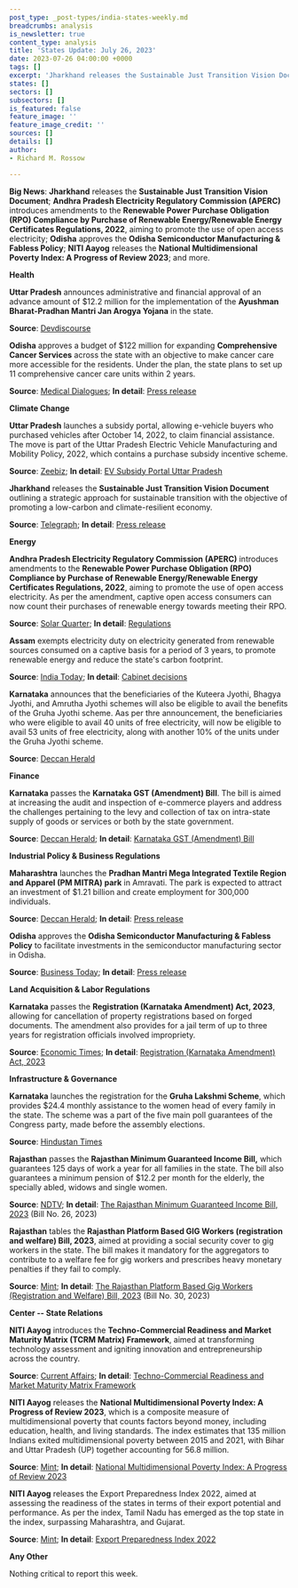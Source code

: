 ```yaml
---
post_type: _post-types/india-states-weekly.md
breadcrumbs: analysis
is_newsletter: true
content_type: analysis
title: 'States Update: July 26, 2023'
date: 2023-07-26 04:00:00 +0000
tags: []
excerpt: 'Jharkhand releases the Sustainable Just Transition Vision Document; Andhra Pradesh Electricity Regulatory Commission (APERC) introduces amendments to the Renewable Power Purchase Obligation (RPO) Compliance by Purchase of Renewable Energy/Renewable Energy Certificates Regulations, 2022, aiming to promote the use of open access electricity; Odisha approves the Odisha Semiconductor Manufacturing & Fabless Policy; NITI Aayog releases the National Multidimensional Poverty Index: A Progress of Review 2023; and more.'
states: []
sectors: []
subsectors: []
is_featured: false
feature_image: ''
feature_image_credit: ''
sources: []
details: []
author:
- Richard M. Rossow

---
```

**Big News**: **Jharkhand** releases the **Sustainable Just Transition Vision Document**; **Andhra Pradesh Electricity Regulatory Commission (APERC)** introduces amendments to the **Renewable Power Purchase Obligation (RPO) Compliance by Purchase of Renewable Energy/Renewable Energy Certificates Regulations, 2022**, aiming to promote the use of open access electricity; **Odisha** approves the **Odisha Semiconductor Manufacturing & Fabless Policy**; **NITI Aayog** releases the **National Multidimensional Poverty Index: A Progress of Review 2023**; and more.

**Health**

**Uttar Pradesh** announces administrative and financial approval of an advance amount of $12.2 million for the implementation of the **Ayushman Bharat-Pradhan Mantri Jan Arogya Yojana** in the state.

**Source**: [Devdiscourse](https://www.devdiscourse.com/article/headlines/2532812-uttar-pradesh-gives-financial-approval-for-ayushman-bharat--pm-jan-arogya-yojana)

**Odisha** approves a budget of $122 million for expanding **Comprehensive Cancer Services** across the state with an objective to make cancer care more accessible for the residents. Under the plan, the state plans to set up 11 comprehensive cancer care units within 2 years.

**Source**: [Medical Dialogues](https://medicaldialogues.in/state-news/odisha/odisha-govt-to-set-up-11-cancer-care-units-rs-1001-crore-boost-for-cancer-care-114748); **In detail**: [Press release](https://cabinet.odisha.gov.in/UploadedDOC/41609_MEDIA_09%20Health%20&%20FW.pdf)

**Climate Change**

**Uttar Pradesh** launches a subsidy portal, allowing e-vehicle buyers who purchased vehicles after October 14, 2022, to claim financial assistance. The move is part of the Uttar Pradesh Electric Vehicle Manufacturing and Mobility Policy, 2022, which contains a purchase subsidy incentive scheme.

**Source**: [Zeebiz](https://www.zeebiz.com/automobile/electric-vehicles/news-up-ev-subsidy-portal-policy-apply-start-date-last-date-up-state-ev-policy-subsidy-ev-car-amount-two-wheeler-four-wheeler-amount-how-to-get-subsidy-uttar-pradesh-upevsubsidyin-245019); **In detail**: [EV Subsidy Portal Uttar Pradesh](https://upevsubsidy.in/)

**Jharkhand** releases the **Sustainable Just Transition Vision Document** outlining a strategic approach for sustainable transition with the objective of promoting a low-carbon and climate-resilient economy.

**Source**: [Telegraph](https://www.telegraphindia.com/jharkhand/jharkhand-unveils-vision-document-for-strategic-approach-to-sustainable-transition-process/cid/1953195); **In detail**: [Press release](http://prdjharkhand.in/iprd/view_press_release_photo.php?prid=322510)

**Energy**

**Andhra Pradesh Electricity Regulatory Commission (APERC)** introduces amendments to the **Renewable Power Purchase Obligation (RPO) Compliance by Purchase of Renewable Energy/Renewable Energy Certificates Regulations, 2022**, aiming to promote the use of open access electricity. As per the amendment, captive open access consumers can now count their purchases of renewable energy towards meeting their RPO.

**Source**: [Solar Quarter](https://solarquarter.com/2023/07/19/andhra-pradesh-empowers-renewable-energy-procurement-with-apercs-latest-amendments/#google_vignette); **In detail**: [Regulations](https://aperc.gov.in/admin/upload/Regulation6of2023Gazette.pdf)

**Assam** exempts electricity duty on electricity generated from renewable sources consumed on a captive basis for a period of 3 years, to promote renewable energy and reduce the state's carbon footprint.

**Source**: [India Today](https://www.indiatodayne.in/assam/story/assam-cabinet-announces-multiple-key-decisions-provides-relief-for-electricity-consumers-618784-2023-07-22); **In detail**: [Cabinet decisions](https://acrobat.adobe.com/id/urn:aaid:sc:VA6C2:2dab6fcd-0aee-4f12-9c61-e3575f9a5b88?viewer%21megaVerb=group-discover)

**Karnataka** announces that the beneficiaries of the Kuteera Jyothi, Bhagya Jyothi, and Amrutha Jyothi schemes will also be eligible to avail the benefits of the Gruha Jyothi scheme. Aas per thre announcement, the beneficiaries who were eligible to avail 40 units of free electricity, will now be eligible to avail 53 units of free electricity, along with another 10% of the units under the Gruha Jyothi scheme.

**Source**: [Deccan Herald](https://www.deccanherald.com/state/top-karnataka-stories/gruha-jyothi-available-for-beneficiaries-of-other-jyothi-schemes-1238383.html)

**Finance**

**Karnataka** passes the **Karnataka GST (Amendment) Bill**. The bill is aimed at increasing the audit and inspection of e-commerce players and address the challenges pertaining to the levy and collection of tax on intra-state supply of goods or services or both by the state government.

**Source**: [Deccan Herald](https://www.deccanherald.com/state/top-karnataka-stories/karnataka-assembly-passes-gst-bill-to-bring-e-commerce-players-under-scrutiny-1237048.html); **In detail**: [Karnataka GST (Amendment) Bill](https://www.kla.kar.nic.in/assembly/bills/bill1611_06.pdf)

**Industrial Policy & Business Regulations**

**Maharashtra** launches the **Pradhan Mantri Mega Integrated Textile Region and Apparel (PM MITRA) park** in Amravati. The park is expected to attract an investment of $1.21 billion and create employment for 300,000 individuals.

**Source**: [Deccan Herald](https://www.deccanherald.com/national/west/pm-mitra-textile-park-launched-in-maharashtras-amravati-1237576.html); **In detail**: [Press release](https://pib.gov.in/PressReleaseIframePage.aspx?PRID=1939988)

**Odisha** approves the **Odisha Semiconductor Manufacturing & Fabless Policy** to facilitate investments in the semiconductor manufacturing sector in Odisha.

**Source**: [Business Today](https://www.businesstoday.in/latest/economy/story/odisha-eyes-chip-fab-approves-semiconductor-policy-390845-2023-07-22); **In detail**: [Press release](https://cabinet.odisha.gov.in/UploadedDOC/41605_MEDIA_A.A.1%20%20E%20&%20IT.pdf)

**Land Acquisition & Labor Regulations**

**Karnataka** passes the **Registration (Karnataka Amendment) Act, 2023**, allowing for cancellation of property registrations based on forged documents. The amendment also provides for a jail term of up to three years for registration officials involved impropriety.

**Source**: [Economic Times](https://economictimes.indiatimes.com/news/politics-and-nation/karnataka-assembly-passes-bill-to-cancel-property-registration-made-with-forged-documents/articleshow/101957395.cms); **In detail**: [Registration (Karnataka Amendment) Act, 2023](https://www.kla.kar.nic.in/assembly/bills/bill1611_11.pdf)

**Infrastructure & Governance**

**Karnataka** launches the registration for the **Gruha Lakshmi Scheme**, which provides $24.4 monthly assistance to the women head of every family in the state. The scheme was a part of the five main poll guarantees of the Congress party, made before the assembly elections.

**Source**: [Hindustan Times](https://www.hindustantimes.com/cities/bengaluru-news/karnataka-cm-siddaramaiah-launches-registration-for-gruha-lakshmi-scheme-101689827674364.html)

**Rajasthan** passes the **Rajasthan Minimum Guaranteed Income Bill,** which guarantees 125 days of work a year for all families in the state. The bill also guarantees a minimum pension of $12.2 per month for the elderly, the specially abled, widows and single women.

**Source**: [NDTV](https://www.ndtv.com/india-news/right-not-freebie-rajasthan-assembly-passes-minimum-income-guarantee-bill-4230009); **In detail**: [The Rajasthan Minimum Guaranteed Income Bill, 2023](https://assembly.rajasthan.gov.in/LegislationGovernmentBills.aspx) (Bill No. 26, 2023)

**Rajasthan** tables the **Rajasthan Platform Based GIG Workers (registration and welfare) Bill, 2023**, aimed at providing a social security cover to gig workers in the state. The bill makes it mandatory for the aggregators to contribute to a welfare fee for gig workers and prescribes heavy monetary penalties if they fail to comply.

**Source**: [Mint](https://www.livemint.com/news/india/rajasthan-govt-tables-indias-first-gig-workers-rights-bill-provide-them-with-unique-id-11689959770272.html); **In detail**: [The Rajasthan Platform Based Gig Workers (Registration and Welfare) Bill, 2023](https://assembly.rajasthan.gov.in/LegislationGovernmentBills.aspx) (Bill No. 30, 2023)

**Center -- State Relations**  

**NITI Aayog** introduces the **Techno-Commercial Readiness and Market Maturity Matrix (TCRM Matrix) Framework**, aimed at transforming technology assessment and igniting innovation and entrepreneurship across the country.

**Source**: [Current Affairs](https://currentaffairs.adda247.com/niti-aayog-unveils-tcrm-matrix-framework-to-revolutionize-technology-assessment-and-drive-innovation-in-india/); **In detail**: [Techno-Commercial Readiness and Market Maturity Matrix Framework](https://niti.gov.in/sites/default/files/2023-07/TCRM-Matrix-Framework-FAD3.pdf)

**NITI Aayog** releases the **National Multidimensional Poverty Index: A Progress of Review 2023**, which is a composite measure of multidimensional poverty that counts factors beyond money, including education, health, and living standards. The index estimates that 135 million Indians exited multidimensional poverty between 2015 and 2021, with Bihar and Uttar Pradesh (UP) together accounting for 56.8 million.

**Source**: [Mint](https://www.livemint.com/news/india/13-5-cr-indians-out-of-multidimensional-poverty-during-fy16-21-niti-aayog-report-11689609517260.html); **In detail**: [National Multidimensional Poverty Index: A Progress of Review 2023](https://niti.gov.in/sites/default/files/2023-07/National-Multidimentional-Poverty-Index-2023-Final-17th-July.pdf)

**NITI Aayog** releases the Export Preparedness Index 2022, aimed at assessing the readiness of the states in terms of their export potential and performance. As per the index, Tamil Nadu has emerged as the top state in the index, surpassing Maharashtra, and Gujarat.

**Source**: [Mint](https://www.livemint.com/news/india/tamil-nadu-tops-nitis-export-preparedness-index-2022-gujarat-skids-to-4th-slot-11689672585134.html); **In detail**: [Export Preparedness Index 2022](https://www.niti.gov.in/sites/default/files/2023-07/Export-Preparedness-Index-2022_0.pdf)

**Any Other**

Nothing critical to report this week.
